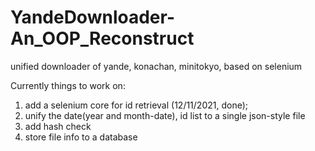 # YandeDownloader-An_OOP_Reconstruct
unified downloader of yande, konachan, minitokyo, based on selenium

Currently things to work on:
1. add a selenium core for id retrieval (12/11/2021, done);
2. unify the date(year and month-date), id list to a single json-style file
3. add hash check
4. store file info to a database
